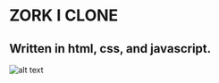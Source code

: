 # ZORK I CLONE
## Written in html, css, and javascript.
![alt text](https://github.com/reshinto/zork-clone/raw/master/images/sample.png "sample")
